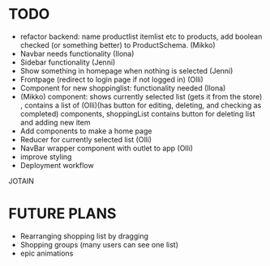 TODO
===
- refactor backend: name productlist itemlist etc to products, add boolean checked (or something better) to ProductSchema. (Mikko)
- Navbar needs functionality (Ilona)
- Sidebar functionality (Jenni)
- Show something in homepage when nothing is selected (Jenni)
- Frontpage (redirect to login page if not logged in) (Olli)
- Component for new shoppinglist: functionality needed (Ilona)
- <ShoppingList> (Mikko) component: shows currently selected list (gets it from the store) , 
  contains a list of <Product> (Olli)(has button for editing, deleting, and checking as completed) components, shoppingList contains button for deleting list and adding new item
- Add components to make a home page
- Reducer for currently selected list (Olli)
- NavBar wrapper component with outlet to app (Olli)
- improve styling
- Deployment workflow

JOTAIN

FUTURE PLANS
===
- Rearranging shopping list by dragging
- Shopping groups (many users can see one list)
- epic animations